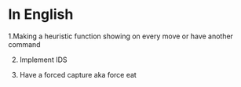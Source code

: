 # In English

1.Making a heuristic function showing on every move or have another command

2. Implement IDS

3. Have a forced capture aka force eat 
